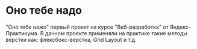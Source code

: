 # Оно тебе надо
"Оно тебе нажо" первый проект на курсе "Веб-разработка" от Яндекс-Практикума.
В данном проекте применяли на практике такие методы верстки как: флексбокс-верстка, Grid Layout и т.д.